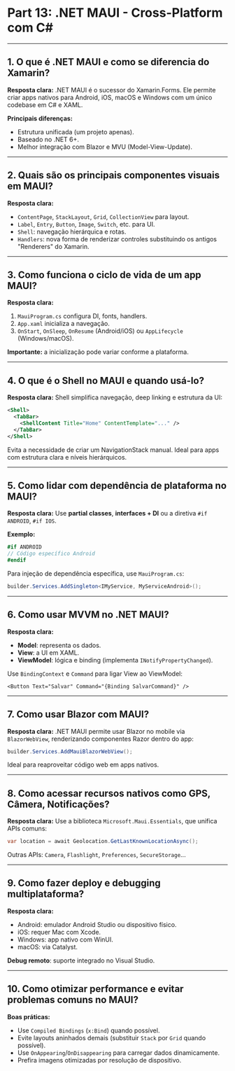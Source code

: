 # Part 13: .NET MAUI - Cross-Platform com C\#

---

## 1. O que é .NET MAUI e como se diferencia do Xamarin?

**Resposta clara:**
.NET MAUI é o sucessor do Xamarin.Forms. Ele permite criar apps nativos para Android, iOS, macOS e Windows com um único codebase em C# e XAML.

**Principais diferenças:**

* Estrutura unificada (um projeto apenas).
* Baseado no .NET 6+.
* Melhor integração com Blazor e MVU (Model-View-Update).

---

## 2. Quais são os principais componentes visuais em MAUI?

**Resposta clara:**

* `ContentPage`, `StackLayout`, `Grid`, `CollectionView` para layout.
* `Label`, `Entry`, `Button`, `Image`, `Switch`, etc. para UI.
* `Shell`: navegação hierárquica e rotas.
* `Handlers`: nova forma de renderizar controles substituindo os antigos "Renderers" do Xamarin.

---

## 3. Como funciona o ciclo de vida de um app MAUI?

**Resposta clara:**

1. `MauiProgram.cs` configura DI, fonts, handlers.
2. `App.xaml` inicializa a navegação.
3. `OnStart`, `OnSleep`, `OnResume` (Android/iOS) ou `AppLifecycle` (Windows/macOS).

**Importante:** a inicialização pode variar conforme a plataforma.

---

## 4. O que é o Shell no MAUI e quando usá-lo?

**Resposta clara:**
Shell simplifica navegação, deep linking e estrutura da UI:

```xml
<Shell>
  <TabBar>
    <ShellContent Title="Home" ContentTemplate="..." />
  </TabBar>
</Shell>
```

Evita a necessidade de criar um NavigationStack manual. Ideal para apps com estrutura clara e níveis hierárquicos.

---

## 5. Como lidar com dependência de plataforma no MAUI?

**Resposta clara:**
Use **partial classes**, **interfaces + DI** ou a diretiva `#if ANDROID`, `#if IOS`.

**Exemplo:**

```csharp
#if ANDROID
// Código específico Android
#endif
```

Para injeção de dependência específica, use `MauiProgram.cs`:

```csharp
builder.Services.AddSingleton<IMyService, MyServiceAndroid>();
```

---

## 6. Como usar MVVM no .NET MAUI?

**Resposta clara:**

* **Model**: representa os dados.
* **View**: a UI em XAML.
* **ViewModel**: lógica e binding (implementa `INotifyPropertyChanged`).

Use `BindingContext` e `Command` para ligar View ao ViewModel:

```xaml
<Button Text="Salvar" Command="{Binding SalvarCommand}" />
```

---

## 7. Como usar Blazor com MAUI?

**Resposta clara:**
.NET MAUI permite usar Blazor no mobile via `BlazorWebView`, renderizando componentes Razor dentro do app:

```csharp
builder.Services.AddMauiBlazorWebView();
```

Ideal para reaproveitar código web em apps nativos.

---

## 8. Como acessar recursos nativos como GPS, Câmera, Notificações?

**Resposta clara:**
Use a biblioteca `Microsoft.Maui.Essentials`, que unifica APIs comuns:

```csharp
var location = await Geolocation.GetLastKnownLocationAsync();
```

Outras APIs: `Camera`, `Flashlight`, `Preferences`, `SecureStorage`...

---

## 9. Como fazer deploy e debugging multiplataforma?

**Resposta clara:**

* Android: emulador Android Studio ou dispositivo físico.
* iOS: requer Mac com Xcode.
* Windows: app nativo com WinUI.
* macOS: via Catalyst.

**Debug remoto**: suporte integrado no Visual Studio.

---

## 10. Como otimizar performance e evitar problemas comuns no MAUI?

**Boas práticas:**

* Use `Compiled Bindings` (`x:Bind`) quando possível.
* Evite layouts aninhados demais (substituir `Stack` por `Grid` quando possível).
* Use `OnAppearing`/`OnDisappearing` para carregar dados dinamicamente.
* Prefira imagens otimizadas por resolução de dispositivo.
